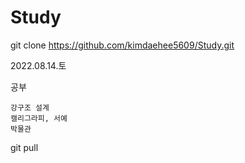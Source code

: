 # Study

git clone https://github.com/kimdaehee5609/Study.git

2022.08.14.토


공부

    강구조 설계
    캘리그라피, 서예
    박물관

    

git pull


